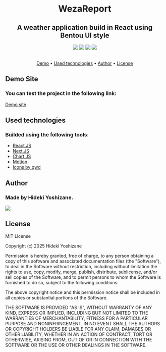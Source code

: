 <h1 align="center">WezaReport</h1>
<h2 align="center">A weather application build in React using Bentou UI style</h2>

<div align="center">
  <img src="https://img.shields.io/static/v1?label=license&message=MIT&color=blue&style=for-the-badge"/>
  <img src="https://img.shields.io/static/v1?label=next%20js&message=15.0.1&color=blue&style=for-the-badge&logo=nextdotjs"/>
  <img src="https://img.shields.io/static/v1?label=React&message=18.3.1&color=blue&style=for-the-badge&logo=react"/>
  <img src="https://img.shields.io/static/v1?label=release&message=1.0.1&color=darkgreen&style=for-the-badge"/>
</div>
<br>

<p align="center">
  <a href="#demo">Demo</a> •
  <a href="#technologies">Used technologies</a> • 
  <a href="#author">Author</a> • 
  <a href="#license">License</a>
</p>

<a name="demo">
  <h2>Demo Site</h1>
  <h3>You can test the project in the following link:</h3>
    <a href="https://wezareport.vercel.app/">Demo site</a>
  <br>
</a>

<a name="technologies">
  <h2>Used technologies</h2>
  <h3>Builded using the following tools:</h3>
  <ul>
    <li> <a href="https://react.dev/">React.JS</a></li>
    <li> <a href="https://nextjs.org/">Next.JS</a></li>
    <li> <a href="https://www.chartjs.org/">Chart.JS</a></li>
    <li> <a href="https://motion.dev/">Motion</a></li>
    <li> <a href="https://github.com/qwd/WeatherIcon">Icons by qwd</a></li>
  </ul>
</a>

<a name="author">
  <h2>Author</h1>
  <h3>Made by Hideki Yoshizane.</h3>
  <a href="https://www.linkedin.com/in/hideki-yoshizane/">
    <img src="https://img.shields.io/badge/LinkedIn-0077B5?style=for-the-badge&logo=linkedin&logoColor=white"/>
  </a>
  <br>
</a>

<a name="license">
  <h2>License</h1>
<p>MIT License

Copyright (c) 2025 Hideki Yoshizane

Permission is hereby granted, free of charge, to any person obtaining a copy
of this software and associated documentation files (the "Software"), to deal
in the Software without restriction, including without limitation the rights
to use, copy, modify, merge, publish, distribute, sublicense, and/or sell
copies of the Software, and to permit persons to whom the Software is
furnished to do so, subject to the following conditions:

The above copyright notice and this permission notice shall be included in all
copies or substantial portions of the Software.

THE SOFTWARE IS PROVIDED "AS IS", WITHOUT WARRANTY OF ANY KIND, EXPRESS OR
IMPLIED, INCLUDING BUT NOT LIMITED TO THE WARRANTIES OF MERCHANTABILITY,
FITNESS FOR A PARTICULAR PURPOSE AND NONINFRINGEMENT. IN NO EVENT SHALL THE
AUTHORS OR COPYRIGHT HOLDERS BE LIABLE FOR ANY CLAIM, DAMAGES OR OTHER
LIABILITY, WHETHER IN AN ACTION OF CONTRACT, TORT OR OTHERWISE, ARISING FROM,
OUT OF OR IN CONNECTION WITH THE SOFTWARE OR THE USE OR OTHER DEALINGS IN THE
SOFTWARE.

</p>
</a>
